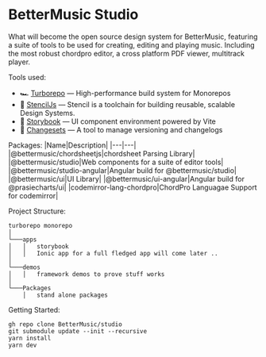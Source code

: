 # BetterMusic Studio

What will become the open source design system for BetterMusic, featuring a suite of tools to be used for creating, editing and playing music. Including the most robust chordpro editor, a cross platform PDF viewer, multitrack player. 

Tools used:

- 🏎 [Turborepo](https://turborepo.org) — High-performance build system for Monorepos
- 🚀 [StencilJs](https://stenciljs.com/) — Stencil is a toolchain for building reusable, scalable Design Systems.
- 📖 [Storybook](https://storybook.js.org/) — UI component environment powered by Vite
- 📖 [Changesets](https://github.com/changesets/changesets) — A tool to manage versioning and changelogs

Packages:
|Name|Description|
|---|---|
|@bettermusic/chordsheetjs|chordsheet Parsing Library|
|@bettermusic/studio|Web components for a suite of editor tools|
|@bettermusic/studio-angular|Angular build for @bettermusic/studio|
|@bettermusic/ui|UI Library|
|@bettermusic/ui-angular|Angular build for @prasiecharts/ui|
|codemirror-lang-chordpro|ChordPro Languagae Support for codemirror|

Project Structure:
```
turborepo monorepo
│      
└───apps
│   │   storybook
│   │   Ionic app for a full fledged app will come later ..
│   
└───demos
│   │   framework demos to prove stuff works
│   
└───Packages
    │   stand alone packages
```

Getting Started:

```
gh repo clone BetterMusic/studio
git submodule update --init --recursive
yarn install
yarn dev
```
